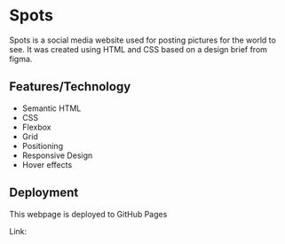 # Spots

Spots is a social media website used for posting pictures for the world to see. It was created using HTML and CSS based on a design brief from figma.

## Features/Technology

- Semantic HTML
- CSS
- Flexbox
- Grid
- Positioning
- Responsive Design
- Hover effects

## Deployment

This webpage is deployed to GitHub Pages

Link: 
